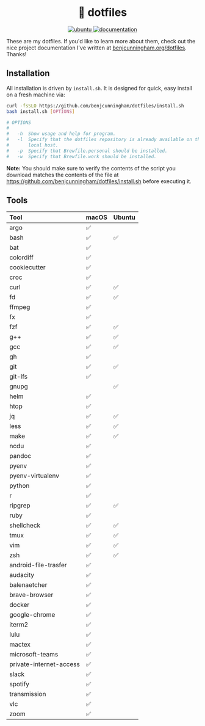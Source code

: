 <h1 align="center">
    🌱 dotfiles
</h1>

<p align="center">
  <a href="https://github.com/benjcunningham/dotfiles/actions/workflows/test.yaml">
    <img alt="ubuntu" src="https://github.com/benjcunningham/dotfiles/actions/workflows/test.yaml/badge.svg">
  </a>
  <a href="https://github.com/benjcunningham/dotfiles/actions/workflows/documentation.yaml">
    <img alt="documentation" src="https://github.com/benjcunningham/dotfiles/actions/workflows/documentation.yaml/badge.svg">
  </a>
</p>

These are my dotfiles. If you'd like to learn more about them, check out the
nice project documentation I've written at
[benjcunningham.org/dotfiles](https://benjcunningham.org/dotfiles/). Thanks!

## Installation

All installation is driven by `install.sh`. It is designed for quick, easy
install on a fresh machine via:

```bash
curl -fsSLO https://github.com/benjcunningham/dotfiles/install.sh
bash install.sh [OPTIONS]

# OPTIONS
#
#   -h  Show usage and help for program.
#   -l  Specify that the dotfiles repository is already available on the
#       local host.
#   -p  Specify that Brewfile.personal should be installed.
#   -w  Specify that Brewfile.work should be installed.
```

**Note:** You should make sure to verify the contents of the script you
download matches the contents of the file at
https://github.com/benjcunningham/dotfiles/install.sh before executing it.

## Tools

| Tool | macOS | Ubuntu |
|:---|:---|:---|
| argo | ✅ | |
| bash | ✅ | ✅ |
| bat | ✅ | |
| colordiff | ✅ | |
| cookiecutter | ✅ | |
| croc | ✅ | |
| curl | ✅ | ✅ |
| fd | ✅ | ✅ |
| ffmpeg | ✅ | |
| fx | ✅ | |
| fzf | ✅ | ✅ |
| g++ | ✅ | ✅ |
| gcc | ✅ | ✅ |
| gh | ✅ | |
| git | ✅ | ✅ |
| git-lfs | ✅ | |
| gnupg | | ✅ |
| helm | ✅ | |
| htop | ✅ | |
| jq | ✅ | ✅ |
| less | ✅ | ✅ |
| make | ✅ | ✅ |
| ncdu | ✅ | |
| pandoc | ✅ | |
| pyenv | ✅ | |
| pyenv-virtualenv | ✅ | |
| python | ✅ | |
| r | ✅ | |
| ripgrep | ✅ | ✅ |
| ruby | ✅ | |
| shellcheck | ✅ | ✅ |
| tmux | ✅ | ✅ |
| vim | ✅ | ✅ |
| zsh | ✅ | ✅ |
| android-file-trasfer | ✅ | |
| audacity | ✅ | |
| balenaetcher | ✅ | |
| brave-browser | ✅ | |
| docker | ✅ | |
| google-chrome | ✅ | |
| iterm2 | ✅ | |
| lulu | ✅ | |
| mactex | ✅ | |
| microsoft-teams | ✅ | |
| private-internet-access | ✅ | |
| slack | ✅ | |
| spotify | ✅ | |
| transmission | ✅ | |
| vlc | ✅ | |
| zoom | ✅ | |
